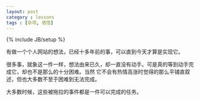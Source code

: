```yaml
---
layout: post
category : lessons
tags : [杂项, 感悟]
---
```

{% include JB/setup %}

有做一个个人网站的想法，已经十多年前的事，可以直到今天才算是实现它。

很多事，就象这一件一样，想法由来已久，却一直没有动手。可是真的等到动手完成它，却也不是那么的十分困难。当然 它不会有热情高涨时觉得的那么平铺直叙述，但也大多数不至于困难到无法完成。

大多数时候，这些被拖拉的事件都是一件可以完成的任务。
